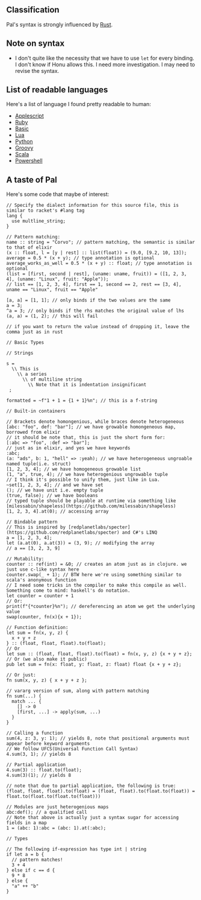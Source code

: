 ## Classification
Pal's syntax is strongly influenced by [Rust](https://www.rust-lang.org/).

## Note on syntax
- I don't quite like the necessity that we have to use `let` for every binding. I don't know if Honu allows this. I need more investigation. I may need to revise the syntax.

## List of readable languages

Here's a list of language I found pretty readable to human:
- [Applescript](https://macosxautomation.com/applescript/)
- [Ruby](https://www.ruby-lang.org/)
- [Basic](https://en.wikipedia.org/wiki/BASIC)
- [Lua](https://www.lua.org/)
- [Python](https://www.python.org/)
- [Groovy](https://groovy-lang.org/)
- [Scala](https://www.scala-lang.org/)
- [Powershell](https://learn.microsoft.com/en-us/powershell/)

## A taste of Pal

Here's some code that maybe of interest: 

```
// Specify the dialect information for this source file, this is similar to racket's #lang tag
lang {
  use multline_string;
}

// Pattern matching:
name :: string = "Corvo"; // pattern matching, the semantic is similar to that of elixir
(x :: float, l = [y | rest] :: list(float)) = (9.0, [9.2, 10, 13]);
average = 0.5 * (x + y); // type annotation is optional
average_works_as_well = 0.5 * (x + y) :: float; // type annotation is optional
(list = [first, second | rest], (uname: uname, fruit)) = ([1, 2, 3, 4], (uname: "Linux", fruit: "Apple"));
// list == [1, 2, 3, 4], first == 1, second == 2, rest == [3, 4], uname == "Linux", fruit == "Apple"

[a, a] = [1, 1]; // only binds if the two values are the same
a = 3;
^a = 3; // only binds if the rhs matches the original value of lhs
(a, a) = (1, 2); // this will fail

// if you want to return the value instead of dropping it, leave the comma just as in rust

// Basic Types

// Strings

s = 
  \\ This is 
    \\ a series
      \\ of multiline string
        \\ Note that it is indentation insignificant
 ;

formatted = ~f"1 + 1 = {1 + 1}%n"; // this is a f-string

// Built-in containers

// Brackets denote homongenious, while braces denote heterogeneous
[abc: "foo", def: "bar"]; // we have growable homongeneous map, borrowed from elixir
// it should be note that, this is just the short form for:
[:abc => "foo", :def => "bar"];
// just as in elixir, and yes we have keywords
:abc;
(a: "ads", b: 1, "hell" => :yeah); // we have heterogeneous ungroable named tuple(i.e. struct)
[1, 2, 3, 4]; // we have homogeneous growable list 
(1, "a", true, 4); // we have heterogenious ungrowable tuple
// I think it's possible to unify them, just like in Lua.   
~set[1, 2, 3, 4]; // and we have set
(); // we have unit i.e. empty tuple
(true, false); // we have booleans
// typed tuple should be playable at runtime via something like [milessabin/shapeless](https://github.com/milessabin/shapeless)
[1, 2, 3, 4].at(0); // accessing array 

// Bindable pattern
// This is inspired by [redplanetlabs/specter](https://github.com/redplanetlabs/specter) and C#'s LINQ
a = [1, 2, 3, 4];
let (a.at(0), a.at(3)) = (3, 9); // modifying the array
// a == [3, 2, 3, 9]

// Mutability:
counter :: ref(int) = &0; // creates an atom just as in clojure. we just use c-like syntax here
counter.swap(_ + 1); // BTW here we're using something similar to scala's anonymous function
// I need some tricks in the compiler to make this compile as well. Something come to mind: haskell's do notation.
let counter = counter + 1
// Or: 
print(f"{*counter}%n"); // dereferencing an atom we get the underlying value
swap(counter, fn(x){x + 1});

// Function definition: 
let sum = fn(x, y, z) {
  x + y + z
} :: (float, float, float).to(float);
// Or
let sum :: (float, float, float).to(float) = fn(x, y, z) {x + y + z};
// Or (we also make it public) 
pub let sum = fn(x: float, y: float, z: float) float {x + y + z};

// Or just:
fn sum(x, y, z) { x + y + z };

// vararg version of sum, along with pattern matching
fn sum(...) {
  match ... {
    [] -> 0
    [first, ...] -> apply(sum, ...)
  }
}

// Calling a function
sum(4, z: 3, y: 1); // yields 8, note that positional arguments must appear before keyword arguments
// We follow UFCS(Universal Function Call Syntax)
4.sum(3, 1); // yields 8

// Partial application
4.sum(3) :: float.to(float);
4.sum(3)(1); // yields 8

// note that due to partial application, the following is true:
(float, float, float).to(float) = (float, float).to(float.to(float)) = float.to(float.to(float.to(float)))

// Modules are just heterogenious maps
abc:def(); // a qualified call
// Note that above is actually just a syntax sugar for accessing fields in a map
1 = (abc: 1):abc = (abc: 1).at(:abc);

// Types

// The following if-expression has type int | string
if let a = b {
  // pattern matches!
  3 + 4
} else if c == d {
  9 * 8
} else {
  "a" ++ "b"
}
```
